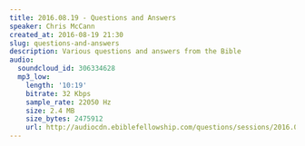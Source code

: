 ```yaml
---
title: 2016.08.19 - Questions and Answers
speaker: Chris McCann
created_at: 2016-08-19 21:30
slug: questions-and-answers
description: Various questions and answers from the Bible
audio:
  soundcloud_id: 306334628
  mp3_low:
    length: '10:19'
    bitrate: 32 Kbps
    sample_rate: 22050 Hz
    size: 2.4 MB
    size_bytes: 2475912
    url: http://audiocdn.ebiblefellowship.com/questions/sessions/2016.08.19_McCann_-_Questions_and_Answers.mp3
---
```

